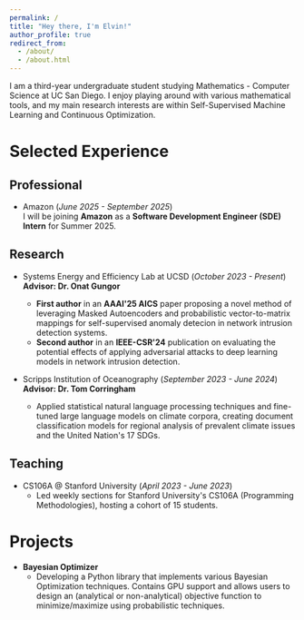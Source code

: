 ```yaml
---
permalink: /
title: "Hey there, I'm Elvin!"
author_profile: true
redirect_from: 
  - /about/
  - /about.html
---
```


I am a third-year undergraduate student studying Mathematics - Computer Science at UC San Diego. I enjoy playing around with various mathematical tools, and my main research interests are within Self-Supervised Machine Learning and Continuous Optimization. 

Selected Experience
======
## Professional  
- Amazon (*June 2025 - September 2025*)  
I will be joining **Amazon** as a **Software Development Engineer (SDE) Intern** for Summer 2025.  

## Research  
- Systems Energy and Efficiency Lab at UCSD (*October 2023 - Present*)  
**Advisor: Dr. Onat Gungor**  
  - **First author** in an **AAAI'25 AICS** paper proposing a novel method of leveraging Masked Autoencoders and probabilistic vector-to-matrix mappings for self-supervised anomaly detecion in network intrusion detection systems.
  - **Second author** in an **IEEE-CSR'24** publication on evaluating the potential effects of applying adversarial attacks to deep learning models in network intrusion detection.  

- Scripps Institution of Oceanography (*September 2023 - June 2024*)  
**Advisor: Dr. Tom Corringham**
  - Applied statistical natural language processing techniques and fine-tuned large language models on climate corpora, creating document classification models for regional analysis of prevalent climate issues and the United Nation's 17 SDGs.

## Teaching  
- CS106A @ Stanford University (*April 2023 - June 2023*)  
  - Led weekly sections for Stanford University's CS106A (Programming Methodologies), hosting a cohort of 15 students.  

# Projects
- **Bayesian Optimizer**
  - Developing a Python library that implements various Bayesian Optimization techniques. Contains GPU support and allows users to design an (analytical or non-analytical) objective function to minimize/maximize using probabilistic techniques. 
